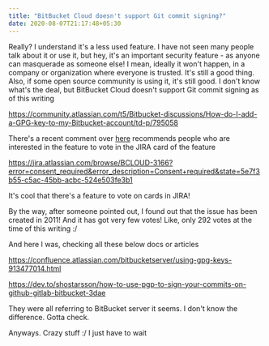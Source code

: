 ```yaml
---
title: "BitBucket Cloud doesn't support Git commit signing?"
date: 2020-08-07T21:17:48+05:30
---
```


Really? I understand it's a less used feature. I have not seen many
people talk about it or use it, but hey, it's an important security
feature - as anyone can masquerade as someone else! I mean, ideally
it won't happen, in a company or organization where everyone is
trusted. It's still a good thing. Also, if some open source community
is using it, it's still good. I don't know what's the deal, but BitBucket
Cloud doesn't support Git commit signing as of this writing

https://community.atlassian.com/t5/Bitbucket-discussions/How-do-I-add-a-GPG-key-to-my-Bitbucket-account/td-p/795058

There's a recent comment over [here](https://community.atlassian.com/t5/Bitbucket-discussions/How-do-I-add-a-GPG-key-to-my-Bitbucket-account/td-p/795058#M2448)
recommends people who are interested in the feature to vote in the JIRA card
of the feature

https://jira.atlassian.com/browse/BCLOUD-3166?error=consent_required&error_description=Consent+required&state=5e7f3b55-c5ac-45bb-acbc-524e503fe3b1

It's cool that there's a feature to vote on cards in JIRA!

By the way, after someone pointed out, I found out that the issue has been created in
2011! And it has got very few votes! Like, only 292 votes at the time of this
writing :/

And here I was, checking all these below docs or articles

https://confluence.atlassian.com/bitbucketserver/using-gpg-keys-913477014.html

https://dev.to/shostarsson/how-to-use-pgp-to-sign-your-commits-on-github-gitlab-bitbucket-3dae

They were all referring to BitBucket server it seems. I don't know the difference.
Gotta check.

Anyways. Crazy stuff :/ I just have to wait 
